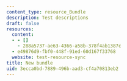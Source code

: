 ```yaml
---
content_type: resource_Bundle
description: Test descriptions
draft: false
resources:
  content:
  - - []
    - 288a5737-ae63-4366-a58b-378f4ab1387c
  - e49876d9-fbf0-448f-91ed-60d167f33768
  website: test-resource-sync
title: New bundle
uid: 3ecca0bd-7889-496b-aad3-cf4a70813eb2
---
```

